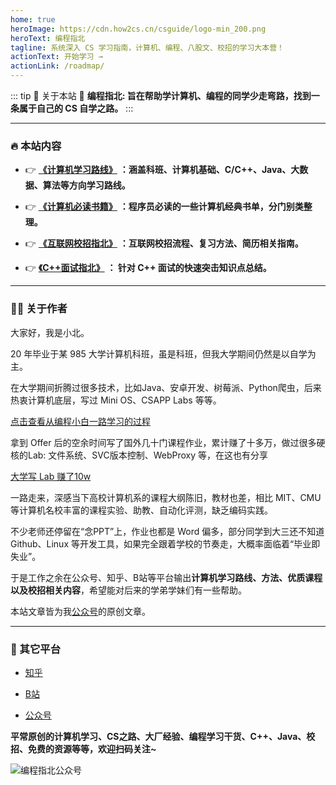 ```yaml
---
home: true
heroImage: https://cdn.how2cs.cn/csguide/logo-min_200.png
heroText: 编程指北
tagline: 系统深入 CS 学习指南，计算机、编程、八股文、校招的学习大本营！
actionText: 开始学习 →
actionLink: /roadmap/
---
```

::: tip   📖 关于本站
🛫  **编程指北: 旨在帮助学计算机、编程的同学少走弯路，找到一条属于自己的 CS 自学之路。**
:::

---

### 🔥 本站内容

* 👉 **[《计算机学习路线》](/roadmap/)** **：涵盖科班、计算机基础、C/C++、Java、大数据、算法等方向学习路线。**

* 👉 **[《计算机必读书籍》](/books/)**  **：程序员必读的一些计算机经典书单，分门别类整理。**

* 👉 **[《互联网校招指北》](/offer/)** **：互联网校招流程、复习方法、简历相关指南。**

* 👉 **[《C++面试指北》](/cpp/)** **： 针对 C++ 面试的快速突击知识点总结。**

---

### 👨‍💻 关于作者

大家好，我是小北。

20 年毕业于某 985 大学计算机科班，虽是科班，但我大学期间仍然是以自学为主。

在大学期间折腾过很多技术，比如Java、安卓开发、树莓派、Python爬虫，后来热衷计算机底层，写过 Mini OS、CSAPP Labs 等等。

[点击查看从编程小白一路学习的过程](https://csguide.cn/aboutme/programming_road.html)

拿到 Offer 后的空余时间写了国外几十门课程作业，累计赚了十多万，做过很多硬核的Lab: 文件系统、SVC版本控制、WebProxy 等，在这也有分享

[大学写 Lab 赚了10w](https://csguide.cn/aboutme/make_money_labs.html)


一路走来，深感当下高校计算机系的课程大纲陈旧，教材也差，相比 MIT、CMU 等计算机名校丰富的课程实验、助教、自动化评测，缺乏编码实践。

不少老师还停留在“念PPT”上，作业也都是 Word 偏多，部分同学到大三还不知道 Github、Linux 等开发工具，如果完全跟着学校的节奏走，大概率面临着“毕业即失业”。

于是工作之余在公众号、知乎、B站等平台输出**计算机学习路线、方法、优质课程以及校招相关内容**，希望能对后来的学弟学妹们有一些帮助。


本站文章皆为我[公众号](https://mp.weixin.qq.com/s/wWLPP1dM4J1NmKi2HRYRoQ)的原创文章。

---

### 📮 其它平台
* [知乎](https://www.zhihu.com/people/bian-cheng-zhi-bei)

* [B站](https://space.bilibili.com/281339413?spm_id_from=333.1007.0.0)

* [公众号](https://mp.weixin.qq.com/s/uq67R4jHpYkbMUQqIBgpHA)

**平常原创的计算机学习、CS之路、大厂经验、编程学习干货、C++、Java、校招、免费的资源等等，欢迎扫码关注~**

![编程指北公众号](https://cdn.how2cs.cn/csguide/145019.png)





